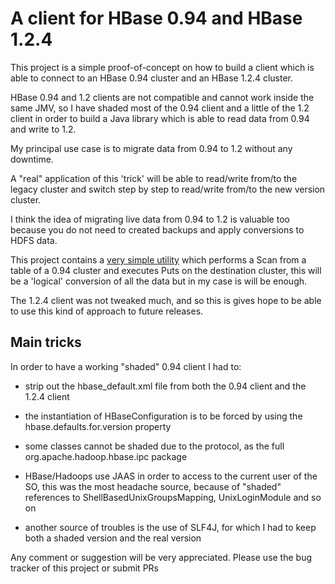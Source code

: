 # A client for HBase 0.94 and HBase 1.2.4

This project is a simple proof-of-concept on how to build a client which is able to connect to an HBase 0.94 cluster and an HBase 1.2.4 cluster.

HBase 0.94 and 1.2 clients are not compatible and cannot work inside the same JMV, so I have shaded most of the 0.94 client and a little of the 1.2 client in order to build a Java library
which is able to read data from 0.94 and write to 1.2.

My principal use case is to migrate data from 0.94 to 1.2 without any downtime.

A "real" application of this 'trick' will be able to read/write from/to the legacy cluster and switch step by step to read/write from/to the new version cluster.

I think the idea of migrating live data from 0.94 to 1.2 is valuable too because you do not need to created backups and apply conversions to HDFS data.

This project contains a [very simple utility](multi-hbase-client/src/test/java/MigrateHBaseDataExample.java) which performs a Scan from a table of a 0.94 cluster and executes Puts on the destination cluster, this will be a 'logical' conversion
of all the data but in my case is will be enough.

The 1.2.4 client was not tweaked much, and so this is gives hope to be able to use this kind of approach to future releases.

## Main tricks

In order to have a working "shaded" 0.94 client I had to:

* strip out the hbase_default.xml file from both the 0.94 client and the 1.2.4 client

* the instantiation of HBaseConfiguration is to be forced by using the hbase.defaults.for.version property

* some classes cannot be shaded due to the protocol, as the full org.apache.hadoop.hbase.ipc package

* HBase/Hadoops use JAAS in order to access to the current user of the SO, this was the most headache source, because of "shaded" references to ShellBasedUnixGroupsMapping, UnixLoginModule and so on

* another source of troubles is the use of SLF4J, for which I had to keep both a shaded version and the real version


Any comment or suggestion will be very appreciated. Please use the bug tracker of this project or submit PRs